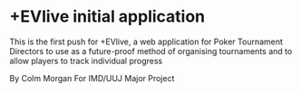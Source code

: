 # +EVlive initial application

This is the first push for +EVlive, a web application for Poker Tournament Directors to use as a future-proof method of organising tournaments and to allow players to track individual progress

By Colm Morgan
For IMD/UUJ Major Project